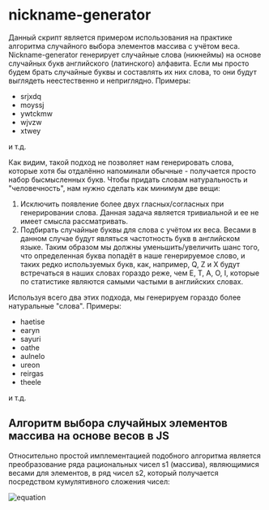 # nickname-generator
Данный скрипт является примером использования на практике алгоритма случайного выбора элементов массива с учётом веса. 
Nickname-generator генерирует случайные слова (никнеймы) на основе случайных букв английского (латинского) алфавита. 
Если мы просто будем брать случайные буквы и составлять их них слова, то они будут выглядеть неестественно и неприглядно. 
Примеры: 

- srjxdq
- moyssj
- ywtckmw
- wjvzw
- xtwey 

и т.д. 

Как видим, такой подход не позволяет нам генерировать слова, которые хотя бы отдалённо напоминали обычные - получается просто набор бысмысленных букв. 
Чтобы придать словам натуральность и "человечность", нам нужно сделать как минимум две вещи:

1) Исключить появление более двух гласных/согласных при генерировании слова. Данная задача является тривиальной и ее не имеет смысла рассматривать. 
2) Подбирать случайные буквы для слова с учётом их веса. Весами в данном случае будут являться частотность букв в английском языке. 
Таким образом мы должны уменьшить/увеличить шанс того, что определенная буква попадёт в наше генерируемое слово, и таких редко используемых 
букв, как, например, Q, Z и X будут встречаться в наших словах гораздо реже, чем E, T, A, O, I, которые по статистике являются самыми частыми в английских словах. 

Используя всего два этих подхода, мы генерируем гораздо более натуральные "слова". Примеры:

- haetise
- earyn
- sayuri
- oathe
- aulnelo
- ureon
- reirgas
- theele 

и т.д. 

## Алгоритм выбора случайных элементов массива на основе весов в JS
Относительно простой имплементацией подобного алгоритма является преобразование ряда рациональных чисел s1 (массива), являющимися весами для элементов, в ряд чисел s2, который
получается посредством кумулятивного сложения чисел: 

![equation](https://latex.codecogs.com/svg.image?S_{n}\Rightarrow&space;S_{cumulative}&space;=&space;\sum_{i=0}^{n}a_{i}&plus;(a_{i-1}\vee&space;0))